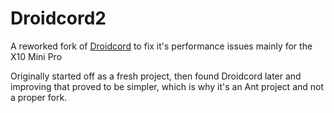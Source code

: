 # Droidcord2

A reworked fork of [Droidcord](https://github.com/leap0x7b/Droidcord) to fix it's performance issues mainly for the X10 Mini Pro


Originally started off as a fresh project, then found Droidcord later and improving that proved to be simpler, which is why it's an Ant project and not a proper fork.
